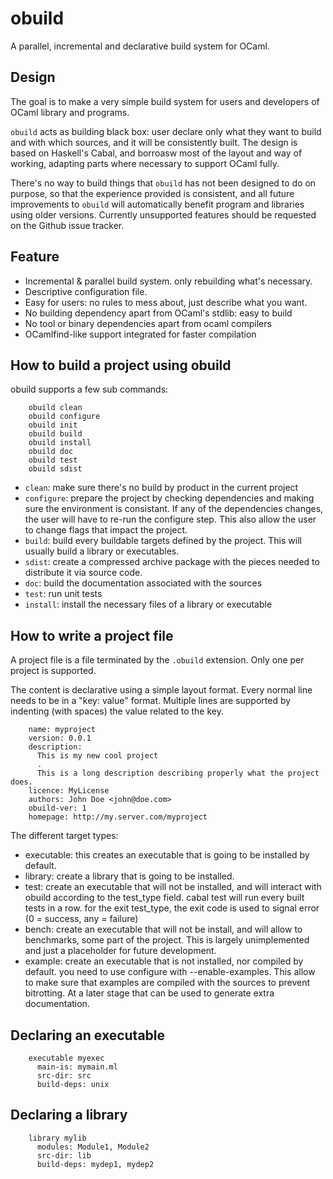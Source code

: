 obuild
======

A parallel, incremental and declarative build system for OCaml.

Design
------

The goal is to make a very simple build system for users and developers of
OCaml library and programs.

`obuild` acts as building black box: user declare only what they want to build
and with which sources, and it will be consistently built.  The design is based
on Haskell's Cabal, and borroasw most of the layout and way of working,
adapting parts where necessary to support OCaml fully.

There's no way to build things that `obuild` has not been designed to do on
purpose, so that the experience provided is consistent, and all future
improvements to `obuild` will automatically benefit program and libraries using
older versions.  Currently unsupported features should be requested on the
Github issue tracker.

Feature
-------

* Incremental & parallel build system. only rebuilding what's necessary.
* Descriptive configuration file.
* Easy for users: no rules to mess about, just describe what you want.
* No building dependency apart from OCaml's stdlib: easy to build
* No tool or binary dependencies apart from ocaml compilers
* OCamlfind-like support integrated for faster compilation

How to build a project using obuild
-----------------------------------

obuild supports a few sub commands:

```
    obuild clean
    obuild configure
    obuild init
    obuild build
    obuild install
    obuild doc
    obuild test
    obuild sdist
```

* `clean`:  make sure there's no build by product in the current project
* `configure`: prepare the project by checking dependencies and making sure
             the environment is consistant. If any of the dependencies
             changes, the user will have to re-run the configure step.
             This also allow the user to change flags that impact the project.
* `build`: build every buildable targets defined by the project.
         This will usually build a library or executables.
* `sdist`: create a compressed archive package with the pieces needed to
         distribute it via source code.
* `doc`: build the documentation associated with the sources
* `test`: run unit tests
* `install`: install the necessary files of a library or executable

How to write a project file
---------------------------

A project file is a file terminated by the `.obuild` extension.
Only one per project is supported.

The content is declarative using a simple layout format.
Every normal line needs to be in a "key: value" format. Multiple lines
are supported by indenting (with spaces) the value related to the key.

```
    name: myproject
    version: 0.0.1
    description:
      This is my new cool project
      .
      This is a long description describing properly what the project does.
    licence: MyLicense
    authors: John Doe <john@doe.com>
    obuild-ver: 1
    homepage: http://my.server.com/myproject
```

The different target types:

* executable: this creates an executable that is going to be installed by default.
* library: create a library that is going to be installed.
* test: create an executable that will not be installed, and will interact with
        obuild according to the test_type field. cabal test will run every built tests
        in a row. for the exit test_type, the exit code is used to signal error (0 = success, any = failure)
* bench: create an executable that will not be install, and will allow to benchmarks,
         some part of the project. This is largely unimplemented and just a placeholder for future development.
* example: create an executable that is not installed, nor compiled by default. you need
           to use configure with --enable-examples. This allow to make sure that examples are compiled with
           the sources to prevent bitrotting. At a later stage that can be used to generate extra documentation.

Declaring an executable
-----------------------

```
    executable myexec
      main-is: mymain.ml
      src-dir: src
      build-deps: unix
```

Declaring a library
-------------------

```
    library mylib
      modules: Module1, Module2
      src-dir: lib
      build-deps: mydep1, mydep2
```
